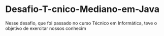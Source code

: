 # Desafio-T-cnico-Mediano-em-Java
Nesse desafio, que foi passado no curso Técnico em Informática, teve o objetivo de exercitar nossos conhecim
